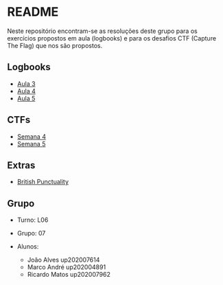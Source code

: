 # README

Neste repositório encontram-se as resoluções deste grupo para os exercícios propostos em aula (logbooks) e para os desafios CTF (Capture The Flag) que nos são propostos.

## Logbooks

- [Aula 3](Logbooks/aula3/LOGBOOK3.md)
- [Aula 4](Logbooks/aula4/LOGBOOK4.md)
- [Aula 5](Logbooks/aula5/LOGBOOK5.md)

## CTFs

- [Semana 4](CTF/semana4/SEMANA4.md)
- [Semana 5](CTF/semana5/SEMANA5.md)

## Extras

- [British Punctuality](CTF_Extra/British/British.md)

## Grupo

- Turno: L06
- Grupo: 07
- Alunos:
  
  - João Alves up202007614
  - Marco André up202004891
  - Ricardo Matos up202007962
